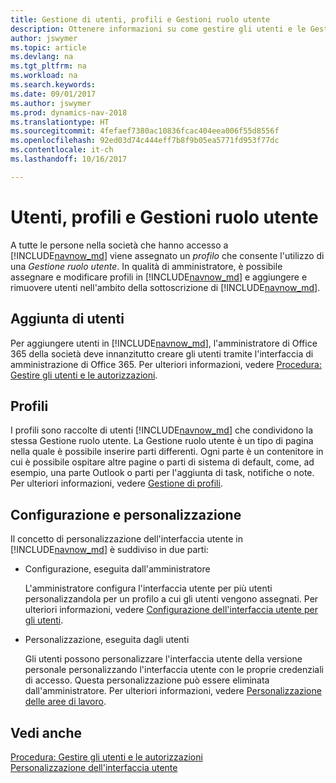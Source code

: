 ```yaml
---
title: Gestione di utenti, profili e Gestioni ruolo utente
description: Ottenere informazioni su come gestire gli utenti e le Gestioni ruolo utente.
author: jswymer
ms.topic: article
ms.devlang: na
ms.tgt_pltfrm: na
ms.workload: na
ms.search.keywords: 
ms.date: 09/01/2017
ms.author: jswymer
ms.prod: dynamics-nav-2018
ms.translationtype: HT
ms.sourcegitcommit: 4fefaef7380ac10836fcac404eea006f55d8556f
ms.openlocfilehash: 92ed03d74c444eff7b8f9b05ea5771fd953f77dc
ms.contentlocale: it-ch
ms.lasthandoff: 10/16/2017

---
```

# <a name="users-profiles-and-role-centers"></a>Utenti, profili e Gestioni ruolo utente
A tutte le persone nella società che hanno accesso a [!INCLUDE[navnow_md](includes/navnow_md.md)] viene assegnato un *profilo* che consente l'utilizzo di una *Gestione ruolo utente*. In qualità di amministratore, è possibile assegnare e modificare profili in [!INCLUDE[navnow_md](includes/navnow_md.md)] e aggiungere e rimuovere utenti nell'ambito della sottoscrizione di [!INCLUDE[navnow_md](includes/navnow_md.md)].  

## <a name="adding-users"></a>Aggiunta di utenti
Per aggiungere utenti in [!INCLUDE[navnow_md](includes/navnow_md.md)], l'amministratore di Office 365 della società deve innanzitutto creare gli utenti tramite l'interfaccia di amministrazione di Office 365. Per ulteriori informazioni, vedere [Procedura: Gestire gli utenti e le autorizzazioni](ui-how-users-permissions.md).  

## <a name="profiles"></a>Profili
I profili sono raccolte di utenti [!INCLUDE[navnow_md](includes/navnow_md.md)] che condividono la stessa Gestione ruolo utente. La Gestione ruolo utente è un tipo di pagina nella quale è possibile inserire parti differenti. Ogni parte è un contenitore in cui è possibile ospitare altre pagine o parti di sistema di default, come, ad esempio, una parte Outlook o parti per l'aggiunta di task, notifiche o note. Per ulteriori informazioni, vedere [Gestione di profili](admin-profiles.md).

## <a name="configuration-and-personalization"></a>Configurazione e personalizzazione
Il concetto di personalizzazione dell'interfaccia utente in [!INCLUDE[navnow_md](includes/navnow_md.md)] è suddiviso in due parti:  

-   Configurazione, eseguita dall'amministratore  

    L'amministratore configura l'interfaccia utente per più utenti personalizzandola per un profilo a cui gli utenti vengono assegnati. Per ulteriori informazioni, vedere [Configurazione dell'interfaccia utente per gli utenti](admin-configure-user-interface.md). 

-   Personalizzazione, eseguita dagli utenti  

    Gli utenti possono personalizzare l'interfaccia utente della versione personale personalizzando l'interfaccia utente con le proprie credenziali di accesso. Questa personalizzazione può essere eliminata dall'amministratore. Per ulteriori informazioni, vedere [Personalizzazione delle aree di lavoro](ui-personalization-overview.md). 

## <a name="see-also"></a>Vedi anche  
[Procedura: Gestire gli utenti e le autorizzazioni](ui-how-users-permissions.md)  
[Personalizzazione dell'interfaccia utente](ui-customizing-overview.md)   
<!-- [Security Overview](../Security%20Overview.md)-->

